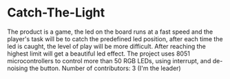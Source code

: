 # Catch-The-Light
The product is a game, the led on the board runs at a fast speed and the player's task will be to catch the predefined led position, after each time the led is caught, the level of play will be more difficult. After reaching the highest limit will get a beautiful led effect. The project uses 8051 microcontrollers to control more than 50 RGB LEDs, using interrupt, and de-noising the button. Number of contributors: 3 (I'm the leader)
